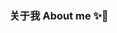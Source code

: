 ### 关于我 About me ✨👋

<!--
**InfinityEx/InfinityEx** is a ✨ _special_ ✨ repository because its `README.md` (this file) appears on your GitHub profile.

Here are some ideas to get you started:

- 🔭 目前状态：自由职业；前华润雪花啤酒财务
- 🌱 正在学习的语言：Python
- 👯 合作计划：无
- 🤔 正在开发的项目：无
- 💬 联系方式（Wechat）：Raven_Elite
- 📫 毕业院校：湖南商学院北津学院
- 😄 ▇▇▇▇▇▇▇▇
- ⚡ 兴趣爱好：编程、玩游戏
-->
